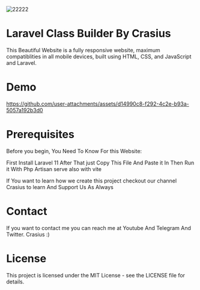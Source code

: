 
![22222](https://github.com/user-attachments/assets/28b37257-1ceb-47c2-8130-96eb787d5b1a)


<h1>Laravel Class Builder By Crasius</h1>

This Beautiful Website is a fully responsive website, maximum compatiblities in all mobile devices, built using HTML, CSS, and JavaScript and Laravel.

<h1>Demo</h1>



https://github.com/user-attachments/assets/d14990c8-f292-4c2e-b93a-5057a192b3d0




<h1>Prerequisites</h1>
Before you begin, You Need To Know For this Website:

First Install Laravel 11 After That just Copy This File And Paste it In Then Run it With 
Php Artisan serve also with vite

If You want to learn how we create this project checkout our channel Crasius 
to learn And Support Us As Always

<h1>Contact</h1>
If you want to contact me you can reach me at Youtube And Telegram And Twitter.
Crasius :)

<h1>License</h1>
This project is licensed under the MIT License - see the LICENSE file for details.
